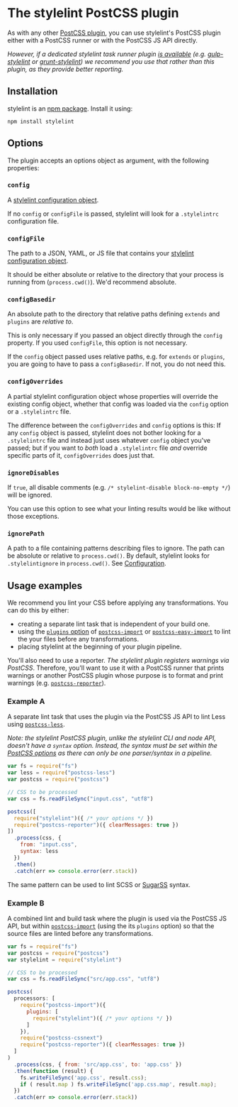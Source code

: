 # The stylelint PostCSS plugin

As with any other [PostCSS plugin](https://github.com/postcss/postcss#plugins), you can use stylelint's PostCSS plugin either with a PostCSS runner or with the PostCSS JS API directly.

*However, if a dedicated stylelint task runner plugin [is available](complementary-tools.md) (e.g. [gulp-stylelint](https://github.com/olegskl/gulp-stylelint) or [grunt-stylelint](https://github.com/wikimedia/grunt-stylelint)) we recommend you use that rather than this plugin, as they provide better reporting.*

## Installation

stylelint is an [npm package](https://www.npmjs.com/package/stylelint). Install it using:

```console
npm install stylelint
```

## Options

The plugin accepts an options object as argument, with the following properties:

### `config`

A [stylelint configuration object](configuration.md).

If no `config` or `configFile` is passed, stylelint will look for a `.stylelintrc` configuration file.

### `configFile`

The path to a JSON, YAML, or JS file that contains your [stylelint configuration object](configuration.md).

It should be either absolute or relative to the directory that your process is running from (`process.cwd()`). We'd recommend absolute.

### `configBasedir`

An absolute path to the directory that relative paths defining `extends` and `plugins` are *relative to*.

This is only necessary if you passed an object directly through the `config` property. If you used
`configFile`, this option is not necessary.

If the `config` object passed uses relative paths, e.g. for `extends` or `plugins`, you are going to have to pass a `configBasedir`. If not, you do not need this.

### `configOverrides`

A partial stylelint configuration object whose properties will override the existing config object, whether that config was loaded via the `config` option or a `.stylelintrc` file.

The difference between the `configOverrides` and `config` options is this: If any `config` object is passed, stylelint does not bother looking for a `.stylelintrc` file and instead just uses whatever `config` object you've passed; but if you want to *both* load a `.stylelintrc` file *and* override specific parts of it, `configOverrides` does just that.

### `ignoreDisables`

If `true`, all disable comments (e.g. `/* stylelint-disable block-no-empty */`) will be ignored.

You can use this option to see what your linting results would be like without those exceptions.

### `ignorePath`

A path to a file containing patterns describing files to ignore. The path can be absolute or relative to `process.cwd()`. By default, stylelint looks for `.stylelintignore` in `process.cwd()`. See [Configuration](configuration.md#stylelintignore).

## Usage examples

We recommend you lint your CSS before applying any transformations. You can do this by either:

-   creating a separate lint task that is independent of your build one.
-   using the [`plugins` option](https://github.com/postcss/postcss-import#plugins) of [`postcss-import`](https://github.com/postcss/postcss-import) or [`postcss-easy-import`](https://github.com/TrySound/postcss-easy-import) to lint the your files before any transformations.
-   placing stylelint at the beginning of your plugin pipeline.

You'll also need to use a reporter. *The stylelint plugin registers warnings via PostCSS*. Therefore, you'll want to use it with a PostCSS runner that prints warnings or another PostCSS plugin whose purpose is to format and print warnings (e.g. [`postcss-reporter`](https://github.com/postcss/postcss-reporter)).

### Example A

A separate lint task that uses the plugin via the PostCSS JS API to lint Less using [`postcss-less`](https://github.com/webschik/postcss-less).

*Note: the stylelint PostCSS plugin, unlike the stylelint CLI and node API, doesn't have a `syntax` option. Instead, the syntax must be set within the [PostCSS options](https://github.com/postcss/postcss#options) as there can only be one parser/syntax in a pipeline.*

```js
var fs = require("fs")
var less = require("postcss-less")
var postcss = require("postcss")

// CSS to be processed
var css = fs.readFileSync("input.css", "utf8")

postcss([
  require("stylelint")({ /* your options */ })
  require("postcss-reporter")({ clearMessages: true })
])
  .process(css, {
    from: "input.css",
    syntax: less
  })
  .then()
  .catch(err => console.error(err.stack))
```

The same pattern can be used to lint SCSS or [SugarSS](https://github.com/postcss/sugarss) syntax.

### Example B

A combined lint and build task where the plugin is used via the PostCSS JS API, but within [`postcss-import`](https://github.com/postcss/postcss-import) (using the its `plugins` option) so that the source files are linted before any transformations.

```js
var fs = require("fs")
var postcss = require("postcss")
var stylelint = require("stylelint")

// CSS to be processed
var css = fs.readFileSync("src/app.css", "utf8")

postcss(
  processors: [
    require("postcss-import")({
      plugins: [
        require("stylelint")({ /* your options */ })
      ]
    }),
    require("postcss-cssnext")
    require("postcss-reporter")({ clearMessages: true })
  ]
)
  .process(css, { from: 'src/app.css', to: 'app.css' })
  .then(function (result) {
    fs.writeFileSync('app.css', result.css);
    if ( result.map ) fs.writeFileSync('app.css.map', result.map);
  })
  .catch(err => console.error(err.stack))
```
